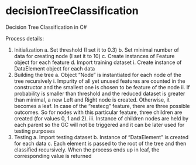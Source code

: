 # decisionTreeClassification
Decision Tree Classification in C#

Process details:

1. Initialization
  a. Set threshold (I set it to 0.3)
  b. Set minimal number of data for creating node (I set it to 10)
  c. Create instances of Feature object for each feature
  d. Import training dataset
    i. Create instance of DataElement object for each data
2. Building the tree
  a. Object “Node” is instantiated for each node of the tree recursively
    i. Impurity of all yet unused features are counted in the constructor and the smallest one is chosen to be feature of the node
    ii. If probability is smaller than threshold and the reduced dataset is greater than minimal, a new Left and Right node is created. Otherwise, it becomes a leaf. In case of the “restecg” feature, there are three possible outcomes. So for nodes with this particular feature, three children are created (for values 0, 1 and 2).
    iii. Instance of children nodes are held by each parent so the GC will not be triggered and it can be later used for testing purposes
3. Testing
  a. Import testing dataset
  b. Instance of “DataElement” is created for each data
  c. Each element is passed to the root of the tree and then classified recursively. When the process ends up in leaf, the corresponding value is returned
